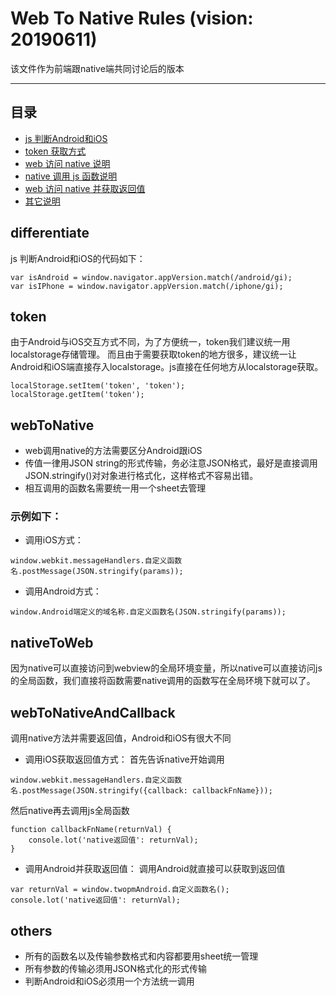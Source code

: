 Web To Native Rules (vision: 20190611)
===========================
该文件作为前端跟native端共同讨论后的版本

****

## 目录
* [js 判断Android和iOS](#differentiate)
* [token 获取方式](#token)
* [web 访问 native 说明](#webToNative)
* [native 调用 js 函数说明](#nativeToWeb)
* [web 访问 native 并获取返回值](#webToNativeAndCallback)
* [其它说明](#others)

differentiate
------
js 判断Android和iOS的代码如下：
```
var isAndroid = window.navigator.appVersion.match(/android/gi);
var isIPhone = window.navigator.appVersion.match(/iphone/gi);
```

token
------
由于Android与iOS交互方式不同，为了方便统一，token我们建议统一用localstorage存储管理。
而且由于需要获取token的地方很多，建议统一让Android和iOS端直接存入localstorage。js直接在任何地方从localstorage获取。

```
localStorage.setItem('token', 'token');
localStorage.getItem('token');
```

webToNative
------
- web调用native的方法需要区分Android跟iOS
- 传值一律用JSON string的形式传输，务必注意JSON格式，最好是直接调用JSON.stringify()对对象进行格式化，这样格式不容易出错。
- 相互调用的函数名需要统一用一个sheet去管理

### 示例如下：
- 调用iOS方式：
```
window.webkit.messageHandlers.自定义函数名.postMessage(JSON.stringify(params));
```
- 调用Android方式：
```
window.Android端定义的域名称.自定义函数名(JSON.stringify(params));
```

nativeToWeb
------
因为native可以直接访问到webview的全局环境变量，所以native可以直接访问js的全局函数，我们直接将函数需要native调用的函数写在全局环境下就可以了。

webToNativeAndCallback
------
调用native方法并需要返回值，Android和iOS有很大不同
- 调用iOS获取返回值方式：
首先告诉native开始调用
```
window.webkit.messageHandlers.自定义函数名.postMessage(JSON.stringify({callback: callbackFnName}));
```
然后native再去调用js全局函数
```
function callbackFnName(returnVal) {
	console.lot('native返回值': returnVal);
}
```
- 调用Android并获取返回值：
调用Android就直接可以获取到返回值
```
var returnVal = window.twopmAndroid.自定义函数名();
console.lot('native返回值': returnVal);
```

others
------
- 所有的函数名以及传输参数格式和内容都要用sheet统一管理
- 所有参数的传输必须用JSON格式化的形式传输
- 判断Android和iOS必须用一个方法统一调用
